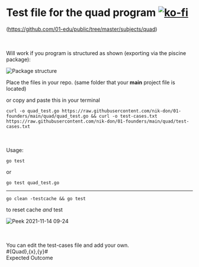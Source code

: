# Test file for the quad program [![ko-fi](https://ko-fi.com/img/githubbutton_sm.svg)](https://ko-fi.com/J3J36ZB3M)

(https://github.com/01-edu/public/tree/master/subjects/quad)


\
\
Will work if you program is structured as shown (exporting via the piscine package):

![Package structure](https://i.imgur.com/sig1jwD.png)


Place the files in your repo. (same folder that your **main** project file is located)

or copy and paste this in your terminal

	curl -o quad_test.go https://raw.githubusercontent.com/nik-don/01-founders/main/quad/quad_test.go && curl -o test-cases.txt https://raw.githubusercontent.com/nik-don/01-founders/main/quad/test-cases.txt




\
\
Usage:



	go test

or


	go test quad_test.go 

----


	go clean -testcache && go test
to reset cache *and* test


![Peek 2021-11-14 09-24](https://user-images.githubusercontent.com/93073558/141675526-2987ce0e-499e-4b73-941c-c66933361cf1.gif)



\
\
You can edit the test-cases file and add your own.
\
#{Quad},{x},{y}#
\
Expected Outcome


